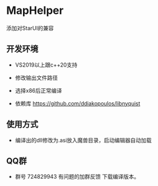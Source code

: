 # MapHelper
添加对StarUI的兼容
## 开发环境

* VS2019以上跟c++20支持 
* 修改输出文件路径
* 选择x86后正常编译

* 依赖库 https://github.com/ddiakopoulos/libnyquist  

## 使用方式

* 编译出的dll修改为.asi放入魔兽目录，启动编辑器自动加载

## QQ群
* 群号 724829943 有问题的加群反馈 下载编译版本。
 

